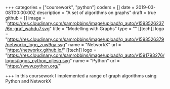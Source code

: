 +++
categories = ["coursework", "python"]
coders = []
date = 2019-03-08T00:00:00Z
description = "A set of algorithms on graphs"
draft = true
github = []
image = "https://res.cloudinary.com/samrobbins/image/upload/q_auto/v1593526237/6n-graf_wahdu7.svg"
title = "Modelling with Graphs"
type = ""
[[tech]]
logo = "https://res.cloudinary.com/samrobbins/image/upload/q_auto/v1593526379/networkx_logo_zuw9qa.svg"
name = "NetworkX"
url = "https://networkx.github.io/"
[[tech]]
logo = "https://res.cloudinary.com/samrobbins/image/upload/q_auto/v1591793276/logos/logos_python_pjlesq.svg"
name = "Python"
url = "https://www.python.org/"

+++
In this coursework I implemented a range of graph algorithms using Python and NetworkX